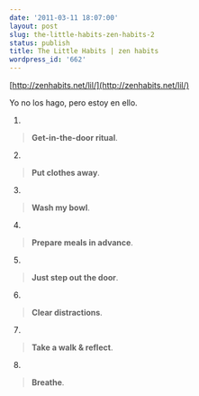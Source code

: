 ```yaml
---
date: '2011-03-11 18:07:00'
layout: post
slug: the-little-habits-zen-habits-2
status: publish
title: The Little Habits | zen habits
wordpress_id: '662'
---
```



    

[http://zenhabits.net/lil/](http://zenhabits.net/lil/)







Yo no los hago, pero estoy en ello.









  1. 


> **Get-in-the-door ritual**.





  2. 


> **Put clothes away**.





  3. 


> **Wash my bowl**.





  4. 


> **Prepare meals in advance**.





  5. 


> **Just step out the door**.





  6. 


> **Clear distractions**.





  7. 


> **Take a walk & reflect**.





  8. 


> **Breathe**.








  
